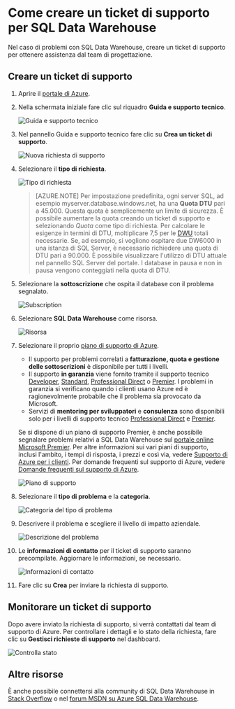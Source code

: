<properties
   pageTitle="Come creare un ticket di supporto per SQL Data Warehouse | Microsoft Azure"
   description="Come creare un ticket di supporto per SQL Data Warehouse di Azure."
   services="sql-data-warehouse"
   documentationCenter="NA"
   authors="sonyam"
   manager="barbkess"
   editor=""/>

<tags
   ms.service="sql-data-warehouse"
   ms.devlang="NA"
   ms.topic="get-started-article"
   ms.tgt_pltfrm="NA"
   ms.workload="data-services"
   ms.date="09/01/2016"
   ms.author="sonyama;barbkess"/>

# Come creare un ticket di supporto per SQL Data Warehouse
 
Nel caso di problemi con SQL Data Warehouse, creare un ticket di supporto per ottenere assistenza dal team di progettazione.

## Creare un ticket di supporto

1. Aprire il [portale di Azure][].

2. Nella schermata iniziale fare clic sul riquadro **Guida e supporto tecnico**.

    ![Guida e supporto tecnico](./media/sql-data-warehouse-get-started-create-support-ticket/help-support.png)

3. Nel pannello Guida e supporto tecnico fare clic su **Crea un ticket di supporto**.

    ![Nuova richiesta di supporto](./media/sql-data-warehouse-get-started-create-support-ticket/create-support-request.png)
    
    <a name="request-quota-change"></a>

4. Selezionare il **tipo di richiesta**.

    ![Tipo di richiesta](./media/sql-data-warehouse-get-started-create-support-ticket/request-type.png)
    
    >[AZURE.NOTE]  Per impostazione predefinita, ogni server SQL, ad esempio myserver.database.windows.net, ha una **Quota DTU** pari a 45.000. Questa quota è semplicemente un limite di sicurezza. È possibile aumentare la quota creando un ticket di supporto e selezionando *Quota* come tipo di richiesta. Per calcolare le esigenze in termini di DTU, moltiplicare 7,5 per le [DWU][] totali necessarie. Se, ad esempio, si vogliono ospitare due DW6000 in una istanza di SQL Server, è necessario richiedere una quota di DTU pari a 90.000. È possibile visualizzare l'utilizzo di DTU attuale nel pannello SQL Server del portale. I database in pausa e non in pausa vengono conteggiati nella quota di DTU.

5. Selezionare la **sottoscrizione** che ospita il database con il problema segnalato.

    ![Subscription](./media/sql-data-warehouse-get-started-create-support-ticket/subscription.png)

6. Selezionare **SQL Data Warehouse** come risorsa.

    ![Risorsa](./media/sql-data-warehouse-get-started-create-support-ticket/resource.png)

7. Selezionare il proprio [piano di supporto di Azure][].

    - Il supporto per problemi correlati a **fatturazione, quota e gestione delle sottoscrizioni** è disponibile per tutti i livelli.
    - Il supporto **in garanzia** viene fornito tramite il supporto tecnico [Developer][], [Standard][], [Professional Direct][] o [Premier][]. I problemi in garanzia si verificano quando i clienti usano Azure ed è ragionevolmente probabile che il problema sia provocato da Microsoft.
    - Servizi di **mentoring per sviluppatori** e **consulenza** sono disponibili solo per i livelli di supporto tecnico [Professional Direct][] e [Premier][].
    
    Se si dispone di un piano di supporto Premier, è anche possibile segnalare problemi relativi a SQL Data Warehouse sul [portale online Microsoft Premier][]. Per altre informazioni sui vari piani di supporto, inclusi l'ambito, i tempi di risposta, i prezzi e così via, vedere [Supporto di Azure per i clienti][Azure support plan]. Per domande frequenti sul supporto di Azure, vedere [Domande frequenti sul supporto di Azure][].

    ![Piano di supporto](./media/sql-data-warehouse-get-started-create-support-ticket/support-plan.png)

8. Selezionare il **tipo di problema** e la **categoria**.

    ![Categoria del tipo di problema](./media/sql-data-warehouse-get-started-create-support-ticket/problem-type-category.png)

9. Descrivere il problema e scegliere il livello di impatto aziendale.

    ![Descrizione del problema](./media/sql-data-warehouse-get-started-create-support-ticket/problem-description.png)

10. Le **informazioni di contatto** per il ticket di supporto saranno precompilate. Aggiornare le informazioni, se necessario.

    ![Informazioni di contatto](./media/sql-data-warehouse-get-started-create-support-ticket/contact-info.png)

11. Fare clic su **Crea** per inviare la richiesta di supporto.


## Monitorare un ticket di supporto

Dopo avere inviato la richiesta di supporto, si verrà contattati dal team di supporto di Azure. Per controllare i dettagli e lo stato della richiesta, fare clic su **Gestisci richieste di supporto** nel dashboard.

![Controlla stato](./media/sql-data-warehouse-get-started-create-support-ticket/check-status.png)

## Altre risorse

È anche possibile connettersi alla community di SQL Data Warehouse in [Stack Overflow][] o nel [forum MSDN su Azure SQL Data Warehouse][].

<!--Image references--> 

<!--Article references--> 
[DWU]: ./sql-data-warehouse-overview-what-is.md#data-warehouse-units

<!--MSDN references--> 

<!--Other web references--> 
[portale di Azure]: https://portal.azure.com/
[Azure support plan]: https://azure.microsoft.com/support/plans/?WT.mc_id=Support_Plan_510979/
[piano di supporto di Azure]: https://azure.microsoft.com/support/plans/?WT.mc_id=Support_Plan_510979/
[Developer]: https://azure.microsoft.com/support/plans/developer/
[Standard]: https://azure.microsoft.com/support/plans/standard/
[Professional Direct]: https://azure.microsoft.com/support/plans/prodirect/
[Premier]: https://azure.microsoft.com/support/plans/premier/
[Domande frequenti sul supporto di Azure]: https://azure.microsoft.com/support/faq/
[portale online Microsoft Premier]: https://premier.microsoft.com/
[Stack Overflow]: https://stackoverflow.com/questions/tagged/azure-sqldw/
[forum MSDN su Azure SQL Data Warehouse]: https://social.msdn.microsoft.com/Forums/home?forum=AzureSQLDataWarehouse/

<!----HONumber=AcomDC_0907_2016-->